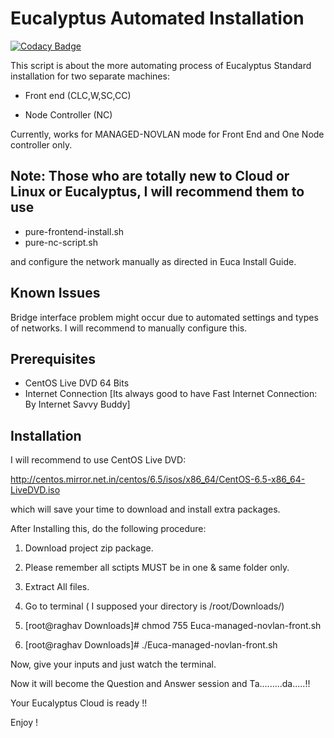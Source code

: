 Eucalyptus Automated Installation
================

[![Codacy Badge](https://api.codacy.com/project/badge/Grade/74b72b9b6f314a048f818534b7b812d4)](https://app.codacy.com/app/ram.nath241089/Eucalyptus-Automated-Installation?utm_source=github.com&utm_medium=referral&utm_content=ramlaxman/Eucalyptus-Automated-Installation&utm_campaign=Badge_Grade_Dashboard)

This script is about the more automating process of Eucalyptus Standard installation for two separate machines:

 * Front end (CLC,W,SC,CC)
  
 * Node Controller (NC)
 
Currently, works for MANAGED-NOVLAN mode for Front End and One Node controller only.

## Note: Those who are totally new to Cloud or Linux or Eucalyptus, I will recommend them to use 

 * pure-frontend-install.sh
 * pure-nc-script.sh

and configure the network manually as directed in Euca Install Guide.

## Known Issues
Bridge interface problem might occur due to automated settings and types of networks.
I will recommend to manually configure this.

## Prerequisites
  - CentOS Live DVD 64 Bits
  - Internet Connection [Its always good to have Fast Internet Connection: By Internet Savvy Buddy]

## Installation

I will recommend to use CentOS Live DVD:

http://centos.mirror.net.in/centos/6.5/isos/x86_64/CentOS-6.5-x86_64-LiveDVD.iso

which will save your time to download and install extra packages.

After Installing this, do the following procedure:

 1. Download project zip package.

 2. Please remember all sctipts MUST be in one & same folder only.

 3. Extract All files.

 4. Go to terminal ( I supposed your directory is /root/Downloads/)

 5. [root@raghav Downloads]# chmod 755 Euca-managed-novlan-front.sh

 6. [root@raghav Downloads]# ./Euca-managed-novlan-front.sh

Now, give your inputs and just watch the terminal.

Now it will become the Question and Answer session and Ta.........da.....!!

Your Eucalyptus Cloud is ready !!

Enjoy !
